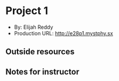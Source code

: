 # Project 1
+ By: Elijah Reddy
+ Production URL: <http://e28p1.mystphy.sx>

## Outside resources


## Notes for instructor

